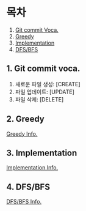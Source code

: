 # 목차

1. [Git commit Voca.](#1-git-commit-voca.)
2. [Greedy](#2-Greedy)
3. [Implementation](#3-Implementation)
4. [DFS/BFS](#4-DFS/BFS)


## 1. Git commit voca. 

1. 새로운 파일 생성: [CREATE]<br>
2. 파일 업데이트: [UPDATE]<br>
3. 파일 삭제: [DELETE]<br>


## 2. Greedy

[Greedy Info.](./Greedy/README.md)<br>


## 3. Implementation

[Implementation Info.](./Implementation/README.md)<br>


## 4. DFS/BFS

[DFS/BFS Info.](./DFS_BFS/README.md)<br>
